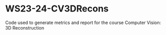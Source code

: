 # WS23-24-CV3DRecons

Code used to generate metrics and report for the course Computer Vision: 3D Reconstruction
